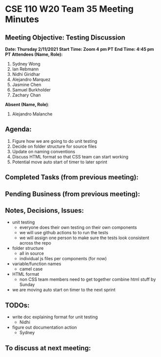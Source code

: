 # CSE 110 W20 Team 35 Meeting Minutes
 
## Meeting Objective: Testing Discussion
 
**Date: Thursday 2/11/2021** 
**Start Time: Zoom 4 pm PT** 
**End Time: 4:45 pm PT** 
**Attendees (Name, Role):** 
1. Sydney Wong
2. Ian Rebmann
3. Nidhi Giridhar
4. Alejandro Marquez
5. Jasmine Chen
6. Samuel Burkholder
7. Zachary Chan
 
**Absent (Name, Role)**: 
1. Alejandro Malanche
 
## Agenda:
  1. Figure how we are going to do unit testing
  2. Decide on folder structure for source files
  3. Update on naming conventions
  4. Discuss HTML format so that CSS team can start working
  5. Potential move auto start of timer to later sprint
 
## Completed Tasks (from previous meeting):
 
## Pending Business (from previous meeting):
 
## Notes, Decisions, Issues:
 * unit testing
   * everyone does their own testing on their own components
   * we will use github actions to to run the tests
   * we will assign one person to make sure the tests look consistent across the repo
 * folder structure
   * all in source
   * individual js files per components (for now)
 * variable/function names
   * camel case
 * HTML format
   * non CSS team members need to get together combine html stuff by Sunday
 * we are moving auto start on timer to the next sprint
 
## TODOs:
 * write doc explaining format for unit testing
   * Nidhi
 * figure out documentation action
   * Sydney
 
## To discuss at next meeting:
